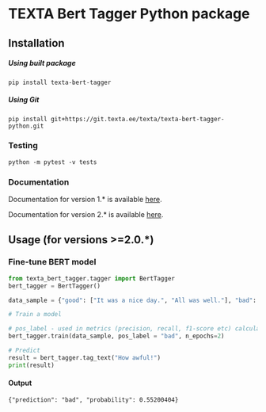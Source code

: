# TEXTA Bert Tagger Python package


## Installation

##### Using built package
`pip install texta-bert-tagger`

##### Using Git
`pip install git+https://git.texta.ee/texta/texta-bert-tagger-python.git`

### Testing

`python -m pytest -v tests`

### Documentation

Documentation for version 1.* is available [here](https://git.texta.ee/texta/texta-bert-tagger-python/-/wikis/Documentation-v1.*).

Documentation for version 2.* is available [here](https://git.texta.ee/texta/texta-bert-tagger-python/-/wikis/Documentation-v2.*).

## Usage (for versions >=2.0.*)

### Fine-tune BERT model

```python
from texta_bert_tagger.tagger import BertTagger
bert_tagger = BertTagger()

data_sample = {"good": ["It was a nice day.", "All was well."], "bad": ["It was horrible.", "What a disaster."]}

# Train a model

# pos_label - used in metrics (precision, recall, f1-score etc) calculations as true label
bert_tagger.train(data_sample, pos_label = "bad", n_epochs=2)

# Predict
result = bert_tagger.tag_text("How awful!")
print(result)
```

#### Output

```
{"prediction": "bad", "probability": 0.55200404}
```
